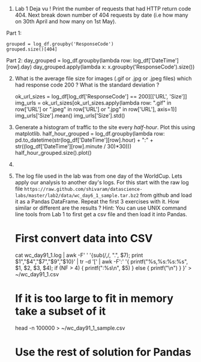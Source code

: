 
1. Lab 1 Deja vu ! Print the number of requests that had HTTP return code 404. Next break down
number of 404 requests by date (i.e how many on 30th April and how many on 1st May).

Part 1:

    grouped = log_df.groupby('ResponseCode')
    grouped.size()[404]

Part 2:
    day_grouped = log_df.groupby(lambda row: log_df['DateTime'][row].day)
    day_grouped.apply(lambda x: x.groupby('ResponseCode').size())

2. What is the average file size for images (.gif or .jpg or .jpeg files) which
had response code 200 ? What is the standard deviation ?

    ok_url_sizes = log_df[log_df['ResponseCode'] == 200][['URL', 'Size']]
    img_urls =  ok_url_sizes[ok_url_sizes.apply(lambda row: ".gif" in row['URL'] or ".jpeg" in row['URL'] or ".jpg" in row['URL'], axis=1)]
    img_urls['Size'].mean()
    img_urls['Size'].std()

3. Generate a histogram of traffic to the site every *half-hour*. Plot this using matplotlib.
    half_hour_grouped = log_df.groupby(lambda row: pd.to_datetime(str(log_df['DateTime'][row].hour) + ":" + str((log_df['DateTime'][row].minute / 30)*30)))
    half_hour_grouped.size().plot()

4.

5. The log file used in the lab was from one day of the WorldCup. Lets apply our
analysis to another day's logs. For this start with the raw log file
`https://raw.github.com/shivaram/datascience-labs/master/lab2/data/wc_day6_1_sample.tar.bz2` from
github and load it as a Pandas DataFrame. Repeat the first 3 exercises with it.
How similar or different are the results ?
Hint: You can use UNIX command line tools from Lab 1 to first get a csv file and
then load it into Pandas.

    # First convert data into CSV
    cat wc_day91_1.log | awk -F' ' '{sub(/,/, ".", $7); print $1","$4","$7","$9","$10}' | tr -d '[' | awk -F':' '{ printf("%s,%s:%s:%s", $1, $2, $3, $4); if (NF > 4) { printf(":%s\n", $5) } else { printf("\n") } }' > ~/wc_day91_1.csv

    # If it is too large to fit in memory take a subset of it
    head -n 100000 > ~/wc_day91_1_sample.csv

    # Use the rest of solution for Pandas
